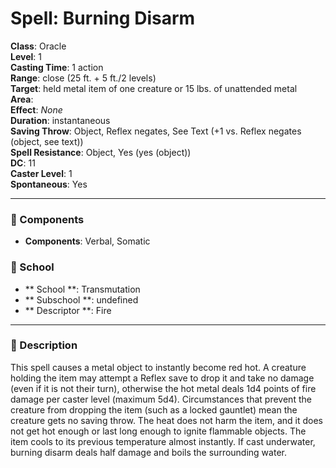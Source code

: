 
# Spell: Burning Disarm
**Class**: Oracle  
**Level**: 1  
**Casting Time**: 1 action  
**Range**: close (25 ft. + 5 ft./2 levels)  
**Target**: held metal item of one creature or 15 lbs. of unattended metal  
**Area**:   
**Effect**: _None_  
**Duration**: instantaneous  
**Saving Throw**: Object, Reflex negates, See Text (+1 vs. Reflex negates (object, see text))  
**Spell Resistance**: Object, Yes (yes (object))  
**DC**: 11  
**Caster Level**: 1  
**Spontaneous**: Yes

---

### 🔮 Components
- **Components**: Verbal, Somatic

### 🏫 School
- ** School **: Transmutation
- ** Subschool **: undefined
- ** Descriptor **: Fire
---

### 📜 Description
This spell causes a metal object to instantly become red hot. A creature holding the item may attempt a Reflex save to drop it and take no damage (even if it is not their turn), otherwise the hot metal deals 1d4 points of fire damage per caster level (maximum 5d4). Circumstances that prevent the creature from dropping the item (such as a locked gauntlet) mean the creature gets no saving throw. The heat does not harm the item, and it does not get hot enough or last long enough to ignite flammable objects. The item cools to its previous temperature almost instantly. If cast underwater, burning disarm deals half damage and boils the surrounding water.
